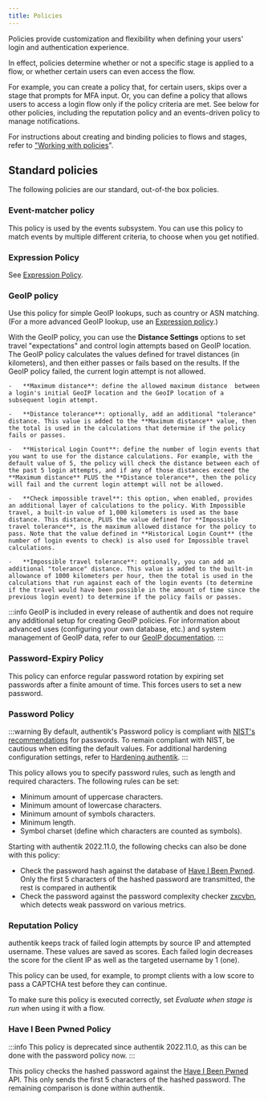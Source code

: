 ```yaml
---
title: Policies
---
```


Policies provide customization and flexibility when defining your users' login and authentication experience.

In effect, policies determine whether or not a specific stage is applied to a flow, or whether certain users can even access the flow.

For example, you can create a policy that, for certain users, skips over a stage that prompts for MFA input. Or, you can define a policy that allows users to access a login flow only if the policy criteria are met. See below for other policies, including the reputation policy and an events-driven policy to manage notifications.

For instructions about creating and binding policies to flows and stages, refer to ["Working with policies](./working_with_policies.md)".

## Standard policies

The following policies are our standard, out-of-the box policies.

### Event-matcher policy

This policy is used by the events subsystem. You can use this policy to match events by multiple different criteria, to choose when you get notified.

### Expression Policy

See [Expression Policy](./expression.mdx).

### GeoIP policy

Use this policy for simple GeoIP lookups, such as country or ASN matching. (For a more advanced GeoIP lookup, use an [Expression policy](./expression.mdx).)

With the GeoIP policy, you can use the **Distance Settings** options to set travel "expectations" and control login attempts based on GeoIP location. The GeoIP policy calculates the values defined for travel distances (in kilometers), and then either passes or fails based on the results. If the GeoIP policy failed, the current login attempt is not allowed.

    -   **Maximum distance**: define the allowed maximum distance  between a login's initial GeoIP location and the GeoIP location of a subsequent login attempt.

    -   **Distance tolerance**: optionally, add an additional "tolerance" distance. This value is added to the **Maximum distance** value, then the total is used in the calculations that determine if the policy fails or passes.

    -   **Historical Login Count**: define the number of login events that you want to use for the distance calculations. For example, with the default value of 5, the policy will check the distance between each of the past 5 login attempts, and if any of those distances exceed the **Maximum distance** PLUS the **Distance tolerance**, then the policy will fail and the current login attempt will not be allowed.

    -   **Check impossible travel**: this option, when enabled, provides an additional layer of calculations to the policy. With Impossible travel, a built-in value of 1,000 kilometers is used as the base distance. This distance, PLUS the value defined for **Impossible travel tolerance**, is the maximum allowed distance for the policy to pass. Note that the value defined in **Historical Login Count** (the number of login events to check) is also used for Impossible travel calculations.

    -   **Impossible travel tolerance**: optionally, you can add an additional "tolerance" distance. This value is added to the built-in allowance of 1000 kilometers per hour, then the total is used in the calculations that run against each of the login events (to determine if the travel would have been possible in the amount of time since the previous login event) to determine if the policy fails or passes.

:::info
GeoIP is included in every release of authentik and does not require any additional setup for creating GeoIP policies. For information about advanced uses (configuring your own database, etc.) and system management of GeoIP data, refer to our [GeoIP documentation](../../sys-mgmt/ops/geoip.mdx).
:::

### Password-Expiry Policy

This policy can enforce regular password rotation by expiring set passwords after a finite amount of time. This forces users to set a new password.

### Password Policy

:::warning
By default, authentik's Password policy is compliant with [NIST's recommendations](https://pages.nist.gov/800-63-4/sp800-63b.html#password) for passwords. To remain compliant with NIST, be cautious when editing the default values. For additional hardening configuration settings, refer to [Hardening authentik](../../security/security-hardening.md#password-policy).
:::

This policy allows you to specify password rules, such as length and required characters.
The following rules can be set:

- Minimum amount of uppercase characters.
- Minimum amount of lowercase characters.
- Minimum amount of symbols characters.
- Minimum length.
- Symbol charset (define which characters are counted as symbols).

Starting with authentik 2022.11.0, the following checks can also be done with this policy:

- Check the password hash against the database of [Have I Been Pwned](https://haveibeenpwned.com/). Only the first 5 characters of the hashed password are transmitted, the rest is compared in authentik
- Check the password against the password complexity checker [zxcvbn](https://github.com/dropbox/zxcvbn), which detects weak password on various metrics.

### Reputation Policy

authentik keeps track of failed login attempts by source IP and attempted username. These values are saved as scores. Each failed login decreases the score for the client IP as well as the targeted username by 1 (one).

This policy can be used, for example, to prompt clients with a low score to pass a CAPTCHA test before they can continue.

To make sure this policy is executed correctly, set _Evaluate when stage is run_ when using it with a flow.

### Have I Been Pwned Policy

:::info
This policy is deprecated since authentik 2022.11.0, as this can be done with the password policy now.
:::

This policy checks the hashed password against the [Have I Been Pwned](https://haveibeenpwned.com/) API. This only sends the first 5 characters of the hashed password. The remaining comparison is done within authentik.
